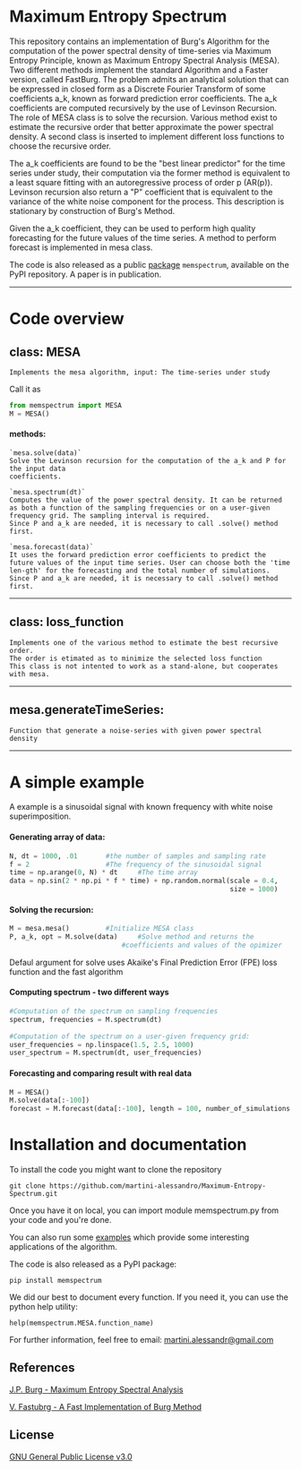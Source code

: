 # Maximum Entropy Spectrum 

This repository contains an implementation of Burg's Algorithm for the computation of the power spectral density of time-series via Maximum Entropy Principle, known as Maximum Entropy Spectral Analysis (MESA). Two different methods implement the standard Algorithm and a Faster version, called FastBurg. 
The problem admits an analytical solution that can be expressed in closed form as a Discrete 
Fourier Transform of some coefficients a_k, known as forward prediction error coefficients.
The a_k coefficients are computed recursively by the use of Levinson Recursion. The role of 
MESA class is to solve the recursion. 
Various method exist to estimate the recursive order that better approximate the power spectral 
density.  A second class is inserted to implement different loss functions to choose the recursive order. 

The a_k coefficients are found to be the "best linear predictor" for the time series under study,
their computation via the former method is equivalent to a least square fitting with an autoregressive
process of order p (AR(p)). Levinson recursion also return a "P" coefficient that is equivalent to the 
variance of the white noise component for the process. This description is stationary by construction 
of Burg's Method. 

Given the a_k coefficient, they can be used to perform high quality forecasting for the future
values of the time series. A method to perform forecast is implemented in mesa class.

The code is also released as a public [package](https://pypi.org/project/memspectrum/) `memspectrum`, available on the PyPI repository. A paper is in publication.

_________
# Code overview
## class: MESA 

	Implements the mesa algorithm, input: The time-series under study 

Call it as 
```Python
from memspectrum import MESA
M = MESA() 
```
#### methods: 

	`mesa.solve(data)`
	Solve the Levinson recursion for the computation of the a_k and P for the input data
	coefficients. 

	`mesa.spectrum(dt)` 
	Computes the value of the power spectral density. It can be returned as both a function of the sampling frequencies or on a user-given 
	frequency grid. The sampling interval is required. 
	Since P and a_k are needed, it is necessary to call .solve() method first. 
	
	`mesa.forecast(data)`
	It uses the forward prediction error coefficients to predict the future values of the input time series. User can choose both the 'time len-gth' for the forecasting and the total number of simulations. 
	Since P and a_k are needed, it is necessary to call .solve() method first. 


_________

## class: loss_function
	
	Implements one of the various method to estimate the best recursive order.
	The order is etimated as to minimize the selected loss function
	This class is not intented to work as a stand-alone, but cooperates with mesa. 

_________

## mesa.generateTimeSeries:

    Function that generate a noise-series with given power spectral 
    density

____

# A simple example

A example is a sinusoidal signal with known frequency with white noise superimposition. 


#### Generating array of data:  
```Python
N, dt = 1000, .01 		#the number of samples and sampling rate 
f = 2 	 	   	    	#The frequency of the sinusoidal signal 
time = np.arange(0, N) * dt 	#The time array 
data = np.sin(2 * np.pi * f * time) + np.random.normal(scale = 0.4,
                                                       size = 1000)
```

#### Solving the recursion: 
```Python
M = mesa.mesa() 		#Initialize MESA class
P, a_k, opt = M.solve(data) 	#Solve method and returns the 
                            #coefficients and values of the opimizer
```
	
Defaul argument for solve uses Akaike's Final Prediction Error (FPE) loss function and the fast algorithm 
	

#### Computing spectrum - two different ways 
```Python
#Computation of the spectrum on sampling frequencies 
spectrum, frequencies = M.spectrum(dt) 
	
#Computation of the spectrum on a user-given frequency grid: 
user_frequencies = np.linspace(1.5, 2.5, 1000) 
user_spectrum = M.spectrum(dt, user_frequencies) 
```


#### Forecasting and comparing result with real data 
```Python
M = MESA() 
M.solve(data[:-100]) 
forecast = M.forecast(data[:-100], length = 100, number_of_simulations = 1000)
```

# Installation and documentation

To install the code you might want to clone the repository

```
git clone https://github.com/martini-alessandro/Maximum-Entropy-Spectrum.git
```

Once you have it on local, you can import module memspectrum.py from your code and you're done.

You can also run some [examples](https://github.com/martini-alessandro/Maximum-Entropy-Spectrum/tree/main/examples) which provide some interesting applications of the algorithm.

The code is also released as a PyPI package:

```
pip install memspectrum
```

We did our best to document every function. If you need it, you can use the python help utility:

```
help(memspectrum.MESA.function_name)
```

For further information, feel free to email: [martini.alessandr@gmail.com](mailto:martini.alessandr@gmail.com)
	

## References 
[J.P. Burg - Maximum Entropy Spectral Analysis](http://sepwww.stanford.edu/data/media/public/oldreports/sep06/)

[V. Fastubrg - A Fast Implementation of Burg Method](
https://svn.xiph.org/websites/opus-codec.org/docs/vos_fastburg.pdf)

## License 
[GNU General Public License v3.0](https://github.com/martini-alessandro/Maximum-Entropy-Spectrum/blob/main/LICENSE)

